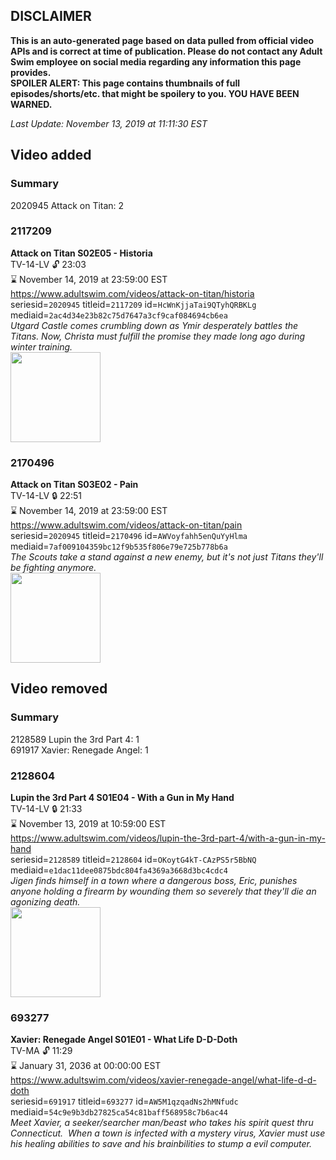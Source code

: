 ## DISCLAIMER
**This is an auto-generated page based on data pulled from official video APIs and is correct at time of publication. Please do not contact any Adult Swim employee on social media regarding any information this page provides.**  
**SPOILER ALERT: This page contains thumbnails of full episodes/shorts/etc. that might be spoilery to you. YOU HAVE BEEN WARNED.**  

_Last Update: November 13, 2019 at 11:11:30 EST_
## Video added
### Summary
2020945 Attack on Titan: 2  
### 2117209
**Attack on Titan S02E05 - Historia**  
TV-14-LV 🔓 23:03  
⌛ November 14, 2019 at 23:59:00 EST  
https://www.adultswim.com/videos/attack-on-titan/historia  
seriesid=`2020945` titleid=`2117209` id=`HcWnKjjaTai9QTyhQRBKLg` mediaid=`2ac4d34e23b82c75d7647a3cf9caf084694cb6ea`  
_Utgard Castle comes crumbling down as Ymir desperately battles the Titans. Now, Christa must fulfill the promise they made long ago during winter training._  
<a href="https://i.cdn.turner.com/adultswim/big/video/historia/attackontitan_030_dup-05172017.jpg"><img src="https://i.cdn.turner.com/adultswim/big/video/historia/attackontitan_030_dup-05172017.jpg" height="144px" /></a>
### 2170496
**Attack on Titan S03E02 - Pain**  
TV-14-LV 🔒 22:51  
⌛ November 14, 2019 at 23:59:00 EST  
https://www.adultswim.com/videos/attack-on-titan/pain  
seriesid=`2020945` titleid=`2170496` id=`AWVoyfahh5enQuYyHlma` mediaid=`7af009104359bc12f9b535f806e79e725b778b6a`  
_The Scouts take a stand against a new enemy, but it's not just Titans they'll be fighting anymore._  
<a href="https://i.cdn.turner.com/adultswim/big/image-upload/thumbnails/thumb-2_image-15351254677665.jpg"><img src="https://i.cdn.turner.com/adultswim/big/image-upload/thumbnails/thumb-2_image-15351254677665.jpg" height="144px" /></a>
## Video removed
### Summary
2128589 Lupin the 3rd Part 4: 1  
691917 Xavier: Renegade Angel: 1  
### 2128604
**Lupin the 3rd Part 4 S01E04 - With a Gun in My Hand**  
TV-14-LV 🔒 21:33  
⌛ November 13, 2019 at 10:59:00 EST  
https://www.adultswim.com/videos/lupin-the-3rd-part-4/with-a-gun-in-my-hand  
seriesid=`2128589` titleid=`2128604` id=`OKoytG4kT-CAzPS5r5BbNQ` mediaid=`e1dac11dee0875bdc804fa4369a3668d3bc4cdc4`  
_Jigen finds himself in a town where a dangerous boss, Eric, punishes anyone holding a firearm by wounding them so severely that they'll die an agonizing death._  
<a href="https://i.cdn.turner.com/adultswim/big/image-upload/thumbnails/thumb-2_image-151983597351318.jpg"><img src="https://i.cdn.turner.com/adultswim/big/image-upload/thumbnails/thumb-2_image-151983597351318.jpg" height="144px" /></a>
### 693277
**Xavier: Renegade Angel S01E01 - What Life D-D-Doth**  
TV-MA 🔓 11:29  
⌛ January 31, 2036 at 00:00:00 EST  
https://www.adultswim.com/videos/xavier-renegade-angel/what-life-d-d-doth  
seriesid=`691917` titleid=`693277` id=`AW5M1qzqadNs2hMNfudc` mediaid=`54c9e9b3db27825ca54c81baff568958c7b6ac44`  
_Meet Xavier, a seeker/searcher man/beast who takes his spirit quest thru Connecticut.  When a town is infected with a mystery virus, Xavier must use his healing abilities to save and his brainbilities to stump a evil computer._  

